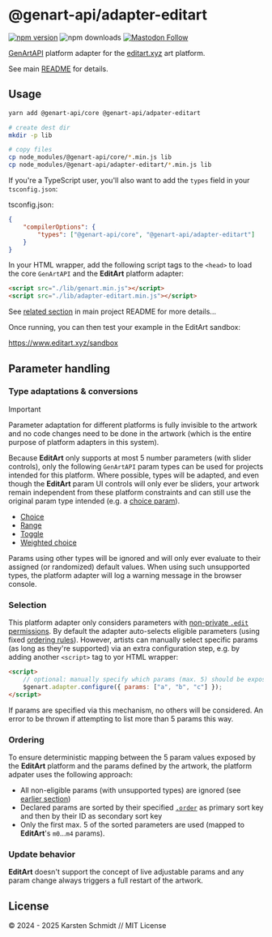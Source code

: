 # @genart-api/adapter-editart

[![npm version](https://img.shields.io/npm/v/@genart-api/adapter-editart.svg)](https://www.npmjs.com/package/@genart-api/adapter-editart)
![npm downloads](https://img.shields.io/npm/dm/@genart-api/adapter-editart.svg)
[![Mastodon Follow](https://img.shields.io/mastodon/follow/109331703950160316?domain=https%3A%2F%2Fmastodon.thi.ng&style=social)](https://mastodon.thi.ng/@toxi)

[GenArtAPI](https://github.com/thi-ng/genart-api/) platform adapter for the
[editart.xyz](https://editart.xyz) art platform.

See main [README](https://github.com/thi-ng/genart-api/blob/main/README.md) for
details.

## Usage

```bash
yarn add @genart-api/core @genart-api/adpater-editart

# create dest dir
mkdir -p lib

# copy files
cp node_modules/@genart-api/core/*.min.js lib
cp node_modules/@genart-api/adapter-editart/*.min.js lib
```

If you're a TypeScript user, you'll also want to add the `types` field in your
`tsconfig.json`:

tsconfig.json:

```json
{
	"compilerOptions": {
		"types": ["@genart-api/core", "@genart-api/adapter-editart"]
	}
}
```

In your HTML wrapper, add the following script tags to the `<head>` to load the
core `GenArtAPI` and the **EditArt** platform adapter:

```html
<script src="./lib/genart.min.js"></script>
<script src="./lib/adapter-editart.min.js"></script>
```

See [related
section](https://github.com/thi-ng/genart-api/blob/main/README.md#use-in-your-own-projects-an-artists-hello-world)
in main project README for more details...

Once running, you can then test your example in the EditArt sandbox:

https://www.editart.xyz/sandbox

## Parameter handling

### Type adaptations & conversions

> [!IMPORTANT]
> Parameter adaptation for different platforms is fully invisible to the artwork
> and no code changes need to be done in the artwork (which is the entire
> purpose of platform adapters in this system).

Because **EditArt** only supports at most 5 number parameters (with slider
controls), only the following `GenArtAPI` param types can be used for projects
intended for this platform. Where possible, types will be adapted, and even
though the **EditArt** param UI controls will only ever be sliders, your artwork
remain independent from these platform constraints and can still use the
original param type intended (e.g. a [choice
param](https://github.com/thi-ng/genart-api/blob/main/README.md#choice-parameter)).

-   [Choice](https://github.com/thi-ng/genart-api/blob/main/README.md#choice-parameter)
-   [Range](https://github.com/thi-ng/genart-api/blob/main/README.md#range-parameter)
-   [Toggle](https://github.com/thi-ng/genart-api/blob/main/README.md#toggle-parameter)
-   [Weighted choice](https://github.com/thi-ng/genart-api/blob/main/README.md#weighted-choice-parameter)

Params using other types will be ignored and will only ever evaluate to their
assigned (or randomized) default values. When using such unsupported types, the
platform adapter will log a warning message in the browser console.

### Selection

This platform adapter only considers parameters with [non-private `.edit`
permissions](https://docs.thi.ng/genart-api/core/interfaces/ParamOpts.html#edit).
By default the adapter auto-selects eligible parameters (using fixed [ordering
rules](#ordering)). However, artists can manually select specific params (as
long as they're supported) via an extra configuration step, e.g. by adding
another `<script>` tag to yor HTML wrapper:

```html
<script>
	// optional: manually specify which params (max. 5) should be exposed
	$genart.adapter.configure({ params: ["a", "b", "c"] });
</script>
```

If params are specified via this mechanism, no others will be considered. An
error to be thrown if attempting to list more than 5 params this way.

### Ordering

To ensure deterministic mapping between the 5 param values exposed by the
**EditArt** platform and the params defined by the artwork, the platform adpater
uses the following approach:

-   All non-eligible params (with unsupported types) are ignored (see [earlier
    section](#type-adaptations--conversions))
-   Declared params are sorted by their specified
    [`.order`](https://docs.thi.ng/genart-api/core/interfaces/ParamOpts.html#order)
    as primary sort key and then by their ID as secondary sort key
-   Only the first max. 5 of the sorted parameters are used (mapped to
    **EditArt**'s `m0`...`m4` params).

### Update behavior

**EditArt** doesn't support the concept of live adjustable params and any param
change always triggers a full restart of the artwork.

## License

&copy; 2024 - 2025 Karsten Schmidt // MIT License

